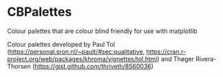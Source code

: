 # CBPalettes
Colour palettes that are colour blind friendly for use with matplotlib

Colour palettes developed by Paul Tol (https://personal.sron.nl/~pault/#sec:qualitative, https://cran.r-project.org/web/packages/khroma/vignettes/tol.html) and Thøger Rivera-Thorsen (https://gist.github.com/thriveth/8560036)
